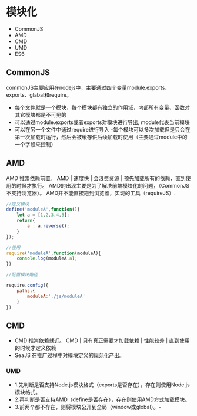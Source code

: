 # 模块化

- CommonJS
- AMD
- CMD
- UMD
- ES6

## CommonJS

commonJS主要应用在nodejs中，主要通过四个变量module.exports、exports、glabal和require。
 
 - 每个文件就是一个模块，每个模块都有独立的作用域，内部所有变量、函数对其它模块都是不可见的
- 可以通过module.exports或者exports对模块进行导出, module代表当前模块
- 可以在另一个文件中通过require进行导入
-每个模块可以多次加载但是只会在第一次加载时运行，然后会被缓存供后续加载时使用（主要通过module中的一个字段来控制）

## AMD

AMD 推崇依赖前置。
AMD | 速度快 | 会浪费资源 | 预先加载所有的依赖，直到使用的时候才执行。
AMD的出现主要是为了解决前端模块化的问题，（CommonJS不支持浏览器）。
AMD并不能直接跑到浏览器，实现的工具（requireJS）.

```javascript
//定义模块
define('moduleA',function(){
    let a = [1,2,3,4,5];
    return{
        a : a.reverse();
    }
});

//使用
require('moduleA',function(moduleA){
    console.log(moduleA.a);
})

//配置模块路径

require.config({
    paths:{
        moduleA:'./js/moduleA'
    }
})

```

## CMD

- CMD 推崇依赖就近。
CMD | 只有真正需要才加载依赖 | 性能较差 | 直到使用的时候才定义依赖
- SeaJS 在推广过程中对模块定义的规范化产出。



### UMD

- 1.先判断是否支持Node.js模块格式（exports是否存在），存在则使用Node.js模块格式。
- 2.再判断是否支持AMD（define是否存在），存在则使用AMD方式加载模块。
- 3.前两个都不存在，则将模块公开到全局（window或global）。-